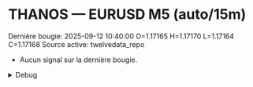 # THANOS — EURUSD M5 (auto/15m)
Dernière bougie: 2025-09-12 10:40:00  O=1.17165  H=1.17170  L=1.17164  C=1.17168
Source active: twelvedata_repo

- Aucun signal sur la dernière bougie.

<details><summary>Debug</summary>

- TD_API_KEY manquant.

</details>